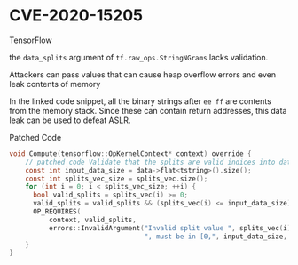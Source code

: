 # CVE-2020-15205
TensorFlow

the `data_splits` argument of `tf.raw_ops.StringNGrams` lacks validation. 

Attackers can pass values that can cause heap overflow errors and even leak contents of memory 

In the linked code snippet, all the binary strings after `ee ff` are contents from the memory stack. Since these can contain return addresses, this data leak can be used to defeat ASLR. 

Patched Code
```C
void Compute(tensorflow::OpKernelContext* context) override {
    // patched code Validate that the splits are valid indices into data
    const int input_data_size = data->flat<tstring>().size();
    const int splits_vec_size = splits_vec.size();
    for (int i = 0; i < splits_vec_size; ++i) {
      bool valid_splits = splits_vec(i) >= 0;
      valid_splits = valid_splits && (splits_vec(i) <= input_data_size);
      OP_REQUIRES(
          context, valid_splits,
          errors::InvalidArgument("Invalid split value ", splits_vec(i),
                                  ", must be in [0,", input_data_size, "]"));
    }
}
